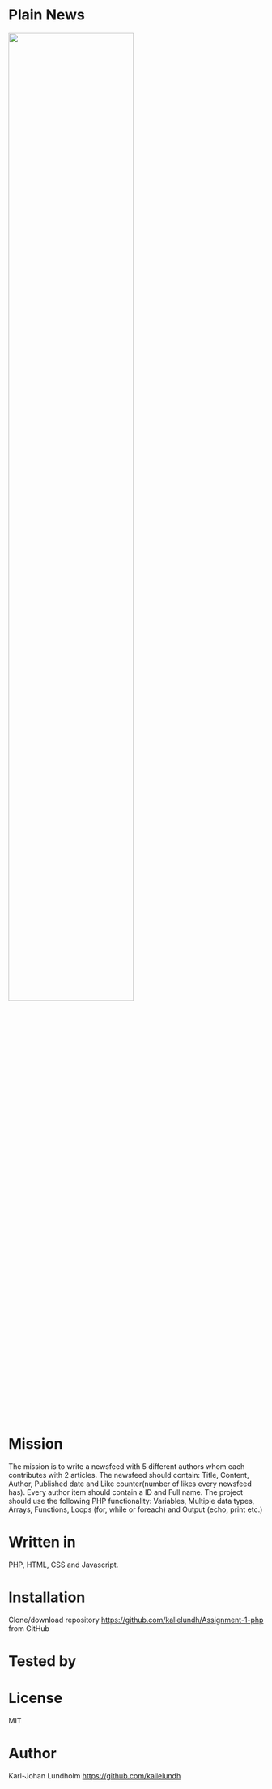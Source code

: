 # Plain News
<img src="https://media.giphy.com/media/oSYflamt3IEjm/giphy.gif" width="70%">

# Mission
The mission is to write a newsfeed with 5 different authors whom each contributes with 2 articles.
The newsfeed should contain: Title, Content, Author, Published date and Like counter(number of likes every newsfeed has).
Every author item should contain a ID and Full name.
The project should use the following PHP functionality: Variables, Multiple data types, Arrays, Functions, Loops (for, while or foreach) and Output (echo, print etc.)

# Written in
PHP, HTML, CSS and Javascript.

# Installation
Clone/download repository https://github.com/kallelundh/Assignment-1-php from GitHub

# Tested by

# License
MIT

# Author
Karl-Johan Lundholm https://github.com/kallelundh
